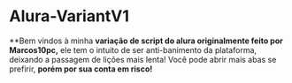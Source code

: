# Alura-VariantV1

**Bem vindos à minha **variação de script do alura originalmente feito por Marcos10pc,** ele tem o intuito de ser anti-banimento da plataforma, deixando a passagem de lições mais lenta! Você pode abrir mais abas se prefirir, **porém por sua conta em risco!**
